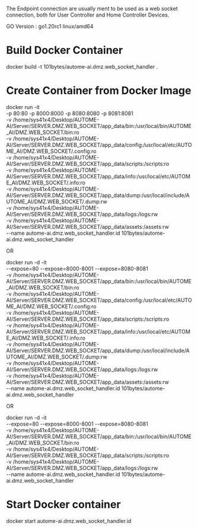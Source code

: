 The Endpoint connection are usually ment to be used as a web socket connection, both for User Controller and Home Controller Devices.

GO Version : go1.20rc1 linux/amd64

# Build Docker Container

docker build -t 101bytes/autome-ai.dmz.web_socket_handler .

# Create Container from Docker Image
docker run -it \
	-p 80:80 -p 8000:8000 -p 8080:8080 -p 8081:8081 \
	-v /home/sys41x4/Desktop/AUTOME-AI/Server/SERVER.DMZ.WEB_SOCKET/app_data/bin:/usr/local/bin/AUTOME_AI/DMZ.WEB_SOCKET/bin:ro \
        -v /home/sys41x4/Desktop/AUTOME-AI/Server/SERVER.DMZ.WEB_SOCKET/app_data/config:/usr/local/etc/AUTOME_AI/DMZ.WEB_SOCKET/.config:ro \
	-v /home/sys41x4/Desktop/AUTOME-AI/Server/SERVER.DMZ.WEB_SOCKET/app_data/scripts:/scripts:ro \
        -v /home/sys41x4/Desktop/AUTOME-AI/Server/SERVER.DMZ.WEB_SOCKET/app_data/info:/usr/local/etc/AUTOME_AI/DMZ.WEB_SOCKET/.info:ro \
	-v /home/sys41x4/Desktop/AUTOME-AI/Server/SERVER.DMZ.WEB_SOCKET/app_data/dump:/usr/local/include/AUTOME_AI/DMZ.WEB_SOCKET/.dump:rw \
        -v /home/sys41x4/Desktop/AUTOME-AI/Server/SERVER.DMZ.WEB_SOCKET/app_data/logs:/logs:rw \
        -v /home/sys41x4/Desktop/AUTOME-AI/Server/SERVER.DMZ.WEB_SOCKET/app_data/assets:/assets:rw \
	--name autome-ai.dmz.web_socket_handler.id 101bytes/autome-ai.dmz.web_socket_handler

OR

docker run -d -it \
        --expose=80 --expose=8000-8001 --expose=8080-8081 \
        -v /home/sys41x4/Desktop/AUTOME-AI/Server/SERVER.DMZ.WEB_SOCKET/app_data/bin:/usr/local/bin/AUTOME_AI/DMZ.WEB_SOCKET/bin:ro \
        -v /home/sys41x4/Desktop/AUTOME-AI/Server/SERVER.DMZ.WEB_SOCKET/app_data/config:/usr/local/etc/AUTOME_AI/DMZ.WEB_SOCKET/.config:ro \
        -v /home/sys41x4/Desktop/AUTOME-AI/Server/SERVER.DMZ.WEB_SOCKET/app_data/scripts:/scripts:ro \
        -v /home/sys41x4/Desktop/AUTOME-AI/Server/SERVER.DMZ.WEB_SOCKET/app_data/info:/usr/local/etc/AUTOME_AI/DMZ.WEB_SOCKET/.info:ro \
        -v /home/sys41x4/Desktop/AUTOME-AI/Server/SERVER.DMZ.WEB_SOCKET/app_data/dump:/usr/local/include/AUTOME_AI/DMZ.WEB_SOCKET/.dump:rw \
        -v /home/sys41x4/Desktop/AUTOME-AI/Server/SERVER.DMZ.WEB_SOCKET/app_data/logs:/logs:rw \
        -v /home/sys41x4/Desktop/AUTOME-AI/Server/SERVER.DMZ.WEB_SOCKET/app_data/assets:/assets:rw \
        --name autome-ai.dmz.web_socket_handler.id 101bytes/autome-ai.dmz.web_socket_handler

OR

docker run -d -it \
        --expose=80 --expose=8000-8001 --expose=8080-8081 \
        -v /home/sys41x4/Desktop/AUTOME-AI/Server/SERVER.DMZ.WEB_SOCKET/app_data/bin:/usr/local/bin/AUTOME_AI/DMZ.WEB_SOCKET/bin:ro \
        -v /home/sys41x4/Desktop/AUTOME-AI/Server/SERVER.DMZ.WEB_SOCKET/app_data/scripts:/scripts:ro \
        -v /home/sys41x4/Desktop/AUTOME-AI/Server/SERVER.DMZ.WEB_SOCKET/app_data/logs:/logs:rw \
        --name autome-ai.dmz.web_socket_handler.id 101bytes/autome-ai.dmz.web_socket_handler

# Start Docker container

docker start autome-ai.dmz.web_socket_handler.id
